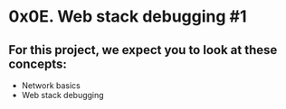# 0x0E. Web stack debugging #1

## For this project, we expect you to look at these concepts:

* Network basics
* Web stack debugging
